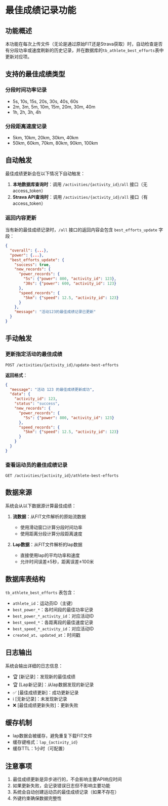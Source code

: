 # 最佳成绩记录功能

## 功能概述

本功能在每次上传文件（无论是通过原始FIT还是Strava获取）时，自动检查是否有分段功率或速度刷新的历史记录，并在数据库的`tb_athlete_best_efforts`表中更新对应项。

## 支持的最佳成绩类型

### 分段时间功率记录
- 5s, 10s, 15s, 20s, 30s, 40s, 60s
- 2m, 3m, 5m, 10m, 15m, 20m, 30m, 40m
- 1h, 2h, 3h, 4h

### 分段距离速度记录
- 5km, 10km, 20km, 30km, 40km
- 50km, 60km, 70km, 80km, 90km, 100km

## 自动触发

最佳成绩更新会在以下情况下自动触发：

1. **本地数据库查询时**：调用 `/activities/{activity_id}/all` 接口（无access_token）
2. **Strava API查询时**：调用 `/activities/{activity_id}/all` 接口（有access_token）

### 返回内容更新

当有新的最佳成绩记录时，`/all` 接口的返回内容会包含 `best_efforts_update` 字段：

```json
{
  "overall": {...},
  "power": {...},
  "best_efforts_update": {
    "success": true,
    "new_records": {
      "power_records": {
        "5s": {"power": 800, "activity_id": 123},
        "30s": {"power": 600, "activity_id": 123}
      },
      "speed_records": {
        "5km": {"speed": 12.5, "activity_id": 123}
      }
    },
    "message": "活动123的最佳成绩记录已更新"
  }
}
```

## 手动触发

### 更新指定活动的最佳成绩
```http
POST /activities/{activity_id}/update-best-efforts
```

**返回格式**：
```json
{
  "message": "活动 123 的最佳成绩更新成功",
  "data": {
    "activity_id": 123,
    "status": "success",
    "new_records": {
      "power_records": {
        "5s": {"power": 800, "activity_id": 123}
      },
      "speed_records": {
        "5km": {"speed": 12.5, "activity_id": 123}
      }
    }
  }
}
```

### 查看运动员的最佳成绩记录
```http
GET /activities/{activity_id}/athlete-best-efforts
```

## 数据来源

系统会从以下数据源计算最佳成绩：

1. **流数据**：从FIT文件解析的原始流数据
   - 使用滑动窗口计算分段时间功率
   - 使用距离分段计算分段距离速度

2. **Lap数据**：从FIT文件解析的lap数据
   - 直接使用lap的平均功率和速度
   - 允许时间误差±5秒，距离误差±100米

## 数据库表结构

`tb_athlete_best_efforts` 表包含：
- `athlete_id`：运动员ID（主键）
- `best_power_*`：各时间段的最佳功率记录
- `best_power_*_activity_id`：对应活动ID
- `best_speed_*`：各距离段的最佳速度记录
- `best_speed_*_activity_id`：对应活动ID
- `created_at`、`updated_at`：时间戳

## 日志输出

系统会输出详细的日志信息：
- 🏆 [新记录]：发现新的最佳成绩
- 🏆 [Lap新记录]：从lap数据发现的新记录
- ✅ [最佳成绩更新]：成功更新记录
- ℹ️ [无新记录]：未发现新记录
- ❌ [最佳成绩更新失败]：更新失败

## 缓存机制

- lap数据会被缓存，避免重复下载FIT文件
- 缓存键格式：`lap_{activity_id}`
- 缓存TTL：1小时（可配置）

## 注意事项

1. 最佳成绩更新是异步进行的，不会影响主要API响应时间
2. 如果更新失败，会记录错误日志但不影响主要功能
3. 系统会自动创建运动员的最佳成绩记录（如果不存在）
4. 外键约束确保数据完整性
